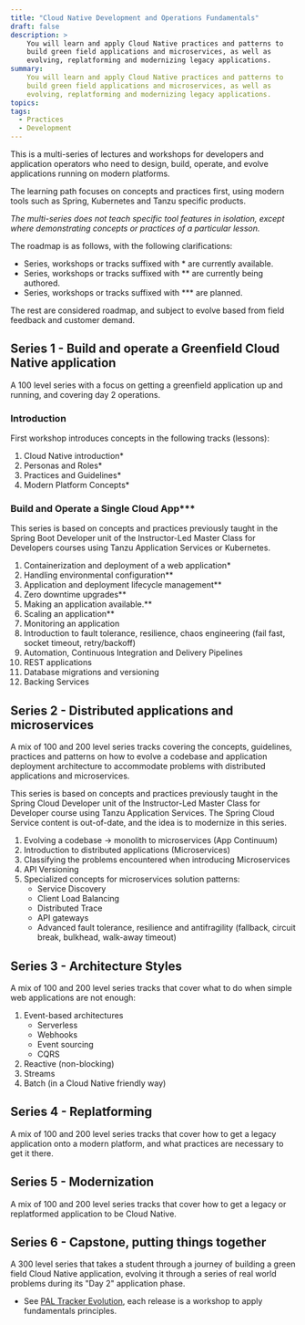 ```yaml
---
title: "Cloud Native Development and Operations Fundamentals"
draft: false
description: >
    You will learn and apply Cloud Native practices and patterns to
    build green field applications and microservices, as well as
    evolving, replatforming and modernizing legacy applications.
summary:
    You will learn and apply Cloud Native practices and patterns to
    build green field applications and microservices, as well as
    evolving, replatforming and modernizing legacy applications.
topics:
tags:
  - Practices
  - Development
---
```

This is a multi-series of lectures and workshops for developers and
application operators who need to design, build, operate, and evolve
applications running on modern platforms.

The learning path focuses on concepts and practices first,
using modern tools such as Spring, Kubernetes and Tanzu specific
products.

*The multi-series does not teach specific tool features in isolation,*
*except where demonstrating concepts or practices of a particular*
*lesson.*

The roadmap is as follows,
with the following clarifications:

- Series, workshops or tracks suffixed with * are currently available.
- Series, workshops or tracks suffixed with ** are currently being authored.
- Series, workshops or tracks suffixed with *** are planned.

The rest are considered roadmap, and subject to evolve based from
field feedback and customer demand.

## Series 1 - Build and operate a Greenfield Cloud Native application

A 100 level series with a focus on getting a greenfield application up
and running, and covering day 2 operations.

### Introduction

First workshop introduces concepts in the following tracks (lessons):

1. Cloud Native introduction*
1. Personas and Roles*
1. Practices and Guidelines*
1. Modern Platform Concepts*

### Build and Operate a Single Cloud App***

This series is based on concepts and practices previously taught in
the Spring Boot Developer unit of the Instructor-Led Master Class 
for Developers courses using Tanzu Application Services or Kubernetes.

1.  Containerization and deployment of a web application*
1.  Handling environmental configuration**
1.  Application and deployment lifecycle management**
1.  Zero downtime upgrades**
1.  Making an application available.**
1.  Scaling an application**
1.  Monitoring an application
1.  Introduction to fault tolerance, resilience, chaos engineering
    (fail fast, socket timeout, retry/backoff)
1.  Automation, Continuous Integration and Delivery Pipelines
1.  REST applications
1.  Database migrations and versioning
1.  Backing Services

## Series 2 - Distributed applications and microservices

A mix of 100 and 200 level series tracks covering the concepts,
guidelines, practices and patterns on how to evolve a codebase and
application deployment architecture to accommodate problems with
distributed applications and microservices.

This series is based on concepts and practices previously taught in
the Spring Cloud Developer unit of the Instructor-Led Master Class 
for Developer course using Tanzu Application Services.
The Spring Cloud Service content is out-of-date,
and the idea is to modernize in this series.

1.  Evolving a codebase -> monolith to microservices (App Continuum)
1.  Introduction to distributed applications (Microservices)
1.  Classifying the problems encountered when introducing Microservices
1.  API Versioning
1.  Specialized concepts for microservices solution patterns:
    - Service Discovery
    - Client Load Balancing
    - Distributed Trace
    - API gateways
    - Advanced fault tolerance, resilience and antifragility (fallback, circuit break, bulkhead, walk-away timeout)

## Series 3 - Architecture Styles

A mix of 100 and 200 level series tracks that cover what to do when
simple web applications are not enough:

1.  Event-based architectures
    - Serverless
    - Webhooks
    - Event sourcing
    - CQRS
1.  Reactive (non-blocking)
1.  Streams
1.  Batch (in a Cloud Native friendly way)

## Series 4 - Replatforming

A mix of 100 and 200 level series tracks that cover how to get a legacy
application onto a modern platform, and what practices are necessary to
get it there.

## Series 5 - Modernization

A mix of 100 and 200 level series tracks that cover how to get a legacy
or replatformed application to be Cloud Native.

## Series 6 - Capstone, putting things together

A 300 level series that takes a student through a journey of
building a green field Cloud Native application,
evolving it through a series of real world problems during its "Day 2"
application phase.

- See [PAL Tracker Evolution](https://github.com/platform-acceleration-lab/pal-tracker-evolution#readme), each release is a workshop to apply fundamentals principles.
